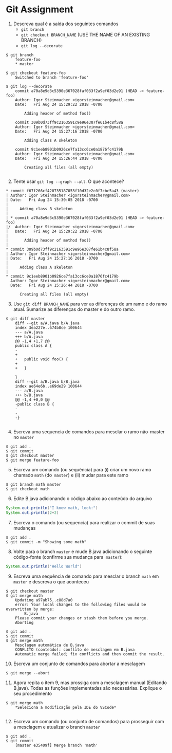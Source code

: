 # Git Assignment


1. Descreva qual é a saída dos seguintes comandos
    -  `git branch` 
    -  `git checkout BRANCH_NAME` (USE THE NAME OF AN EXISTING BRANCH)
    -  `git log --decorate`

```
$ git branch
    feature-foo
    * master

$ git checkout feature-foo
    Switched to branch 'feature-foo'

$ git log --decorate
    commit a70a8e9d3c5390e367028faf033f2a9ef03d2e91 (HEAD -> feature-foo)
    Author: Igor Steinmacher <igorsteinmacher@gmail.com>
    Date:   Fri Aug 24 15:29:22 2018 -0700

        Adding header of method foo()

    commit 309b0d73ff9c2163591c9e96e307fe61b4c8f58a
    Author: Igor Steinmacher <igorsteinmacher@gmail.com>
    Date:   Fri Aug 24 15:27:16 2018 -0700

        Adding class A skeleton

    commit 9c1eeb8901b0926ce7fa13cc6ce0a1876fc4179b
    Author: Igor Steinmacher <igorsteinmacher@gmail.com>
    Date:   Fri Aug 24 15:26:44 2018 -0700

        Creating all files (all empty)


```

2. Tente usar `git log --graph --all`. O que acontece?
```
* commit f67f266cf420735187053f10d32e2c0f7cbc5a43 (master)
| Author: Igor Steinmacher <igorsteinmacher@gmail.com>
| Date:   Fri Aug 24 15:30:05 2018 -0700
| 
|     Adding class B skeleton
|   
| * commit a70a8e9d3c5390e367028faf033f2a9ef03d2e91 (HEAD -> feature-foo)
|/  Author: Igor Steinmacher <igorsteinmacher@gmail.com>
|   Date:   Fri Aug 24 15:29:22 2018 -0700
|   
|       Adding header of method foo()
| 
* commit 309b0d73ff9c2163591c9e96e307fe61b4c8f58a
| Author: Igor Steinmacher <igorsteinmacher@gmail.com>
| Date:   Fri Aug 24 15:27:16 2018 -0700
| 
|     Adding class A skeleton
| 
* commit 9c1eeb8901b0926ce7fa13cc6ce0a1876fc4179b
  Author: Igor Steinmacher <igorsteinmacher@gmail.com>
  Date:   Fri Aug 24 15:26:44 2018 -0700
  
      Creating all files (all empty)

```

3. Use `git diff BRANCH_NAME`  para ver as diferenças de um ramo e do ramo atual.
   Sumarize as diferenças do master e do outro ramo.

```
$ git diff master
    diff --git a/A.java b/A.java
    index 3ea227e..674b8ce 100644
    --- a/A.java
    +++ b/A.java
    @@ -1,4 +1,7 @@
    public class A {
    -
    +   
    +   public void foo() {
    +   
    +   }
    
    }
    diff --git a/B.java b/B.java
    index ae64e6b..e69de29 100644
    --- a/B.java
    +++ b/B.java
    @@ -1,4 +0,0 @@
    -public class B {
    -
    -
    -}
 
```

4. Escreva uma sequencia de comandos para mesclar o ramo não-master no `master`

```
$ git add .
$ git commit
$ git checkout master
$ git merge feature-foo
```


5. Escreva um comando (ou sequência) para (i) criar um novo ramo chamado `math` (do` master`)
e (ii) mudar para este ramo

```
$ git branch math master
$ git checkout math
```
   
6. Edite B.java adicionando o código abaixo ao conteúdo do arquivo
```java
System.out.println("I know math, look:")
System.out.println(2+2)
```

7. Escreva o comando (ou sequencia) para realizar o commit de suas mudanças
```
$ git add .
$ git commit -m "Showing some math"
```

8. Volte para o branch `master` e mude B.java adicionando o seguinte código-fonte (confirme sua mudança para` master`):
```java
System.out.println("Hello World")
```

9. Escreva uma sequência de comando para mesclar o branch `math` em` master` e descreva o que aconteceu
```
$ git checkout master
$ git merge math
    Updating a97ab75..c88d7a0
    error: Your local changes to the following files would be overwritten by merge:
        B.java
    Please commit your changes or stash them before you merge.
    Aborting

$ git add .
$ git commit
$ git merge math
    Mesclagem automática de B.java
    CONFLITO (conteúdo): conflito de mesclagem em B.java
    Automatic merge failed; fix conflicts and then commit the result.

```
   
10. Escreva um conjunto de comandos para abortar a mesclagem
```
$ git merge --abort
```
   
11. Agora repita o item 9, mas prossiga com a mesclagem manual (Editando B.java). Todas as funções implementadas são necessárias. Explique o seu procedimento
```
$ git merge math
    *Seleciona a modificação pela IDE do VSCode*
    
```

12. Escreva um comando (ou conjunto de comandos) para prosseguir com a mesclagem e atualizar o branch `master`
```
$ git add .
$ git commit 
    [master e35409f] Merge branch 'math'

```


